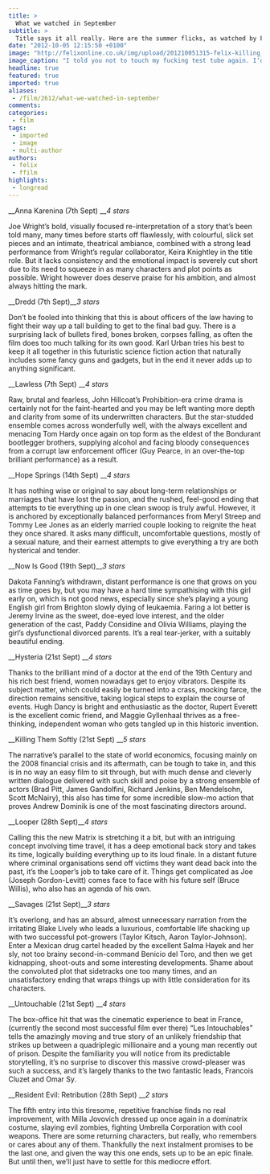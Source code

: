 ```yaml
---
title: >
  What we watched in September
subtitle: >
  Title says it all really. Here are the summer flicks, as watched by Felix Film
date: "2012-10-05 12:15:50 +0100"
image: "http://felixonline.co.uk/img/upload/201210051315-felix-killing_them_softly-filmszene.jpg"
image_caption: "I told you not to touch my fucking test tube again. I’d JUST washed it"
headline: true
featured: true
imported: true
aliases:
 - /film/2612/what-we-watched-in-september
comments:
categories:
 - film
tags:
 - imported
 - image
 - multi-author
authors:
 - felix
 - ffilm
highlights:
 - longread
---
```


__Anna Karenina (7th Sept) ___4 stars_

Joe Wright’s bold, visually focused re-interpretation of a story that’s been told many, many times before starts off flawlessly, with colourful, slick set pieces and an intimate, theatrical ambiance, combined with a strong lead performance from Wright’s regular collaborator, Keira Knightley in the title role. But it lacks consistency and the emotional impact is severely cut short due to its need to squeeze in as many characters and plot points as possible. Wright however does deserve praise for his ambition, and almost always hitting the mark.

__Dredd (7th Sept)___3 stars_

Don’t be fooled into thinking that this is about officers of the law having to fight their way up a tall building to get to the final bad guy. There is a surprising lack of bullets fired, bones broken, corpses falling, as often the film does too much talking for its own good. Karl Urban tries his best to keep it all together in this futuristic science fiction action that naturally includes some fancy guns and gadgets, but in the end it never adds up to anything significant.

__Lawless (7th Sept) ___4 stars_

Raw, brutal and fearless, John Hillcoat’s Prohibition-era crime drama is certainly not for the faint-hearted and you may be left wanting more depth and clarity from some of its underwritten characters. But the star-studded ensemble comes across wonderfully well, with the always excellent and menacing Tom Hardy once again on top form as the eldest of the Bondurant bootlegger brothers, supplying alcohol and facing bloody consequences from a corrupt law enforcement officer (Guy Pearce, in an over-the-top brilliant performance) as a result.

__Hope Springs (14th Sept) ___4 stars_

It has nothing wise or original to say about long-term relationships or marriages that have lost the passion, and the rushed, feel-good ending that attempts to tie everything up in one clean swoop is truly awful. However, it is anchored by exceptionally balanced performances from Meryl Streep and Tommy Lee Jones as an elderly married couple looking to reignite the heat they once shared. It asks many difficult, uncomfortable questions, mostly of a sexual nature, and their earnest attempts to give everything a try are both hysterical and tender.

__Now Is Good (19th Sept)___3 stars_

Dakota Fanning’s withdrawn, distant performance is one that grows on you as time goes by, but you may have a hard time sympathising with this girl early on, which is not good news, especially since she’s playing a young English girl from Brighton slowly dying of leukaemia. Faring a lot better is Jeremy Irvine as the sweet, doe-eyed love interest, and the older generation of the cast, Paddy Considine and Olivia Williams, playing the girl’s dysfunctional divorced parents. It’s a real tear-jerker, with a suitably beautiful ending.

__Hysteria (21st Sept) ___4 stars_

Thanks to the brilliant mind of a doctor at the end of the 19th Century and his rich best friend, women nowadays get to enjoy vibrators. Despite its subject matter, which could easily be turned into a crass, mocking farce, the direction remains sensitive, taking logical steps to explain the course of events. Hugh Dancy is bright and enthusiastic as the doctor, Rupert Everett is the excellent comic friend, and Maggie Gyllenhaal thrives as a free-thinking, independent woman who gets tangled up in this historic invention.

__Killing Them Softly (21st Sept) ___5 stars_

The narrative’s parallel to the state of world economics, focusing mainly on the 2008 financial crisis and its aftermath, can be tough to take in, and this is in no way an easy film to sit through, but with much dense and cleverly written dialogue delivered with such skill and poise by a strong ensemble of actors (Brad Pitt, James Gandolfini, Richard Jenkins, Ben Mendelsohn, Scott McNairy), this also has time for some incredible slow-mo action that proves Andrew Dominik is one of the most fascinating directors around.

__Looper (28th Sept)___4 stars_

Calling this the new Matrix is stretching it a bit, but with an intriguing concept involving time travel, it has a deep emotional back story and takes its time, logically building everything up to its loud finale. In a distant future where criminal organisations send off victims they want dead back into the past, it’s the Looper’s job to take care of it. Things get complicated as Joe (Joseph Gordon-Levitt) comes face to face with his future self (Bruce Willis), who also has an agenda of his own.

__Savages (21st Sept)___3 stars_

It’s overlong, and has an absurd, almost unnecessary narration from the irritating Blake Lively who leads a luxurious, comfortable life shacking up with two successful pot-growers (Taylor Kitsch, Aaron Taylor-Johnson). Enter a Mexican drug cartel headed by the excellent Salma Hayek and her sly, not too brainy second-in-command Benicio del Toro, and then we get kidnapping, shoot-outs and some interesting developments. Shame about the convoluted plot that sidetracks one too many times, and an unsatisfactory ending that wraps things up with little consideration for its characters.

__Untouchable (21st Sept) ___4 stars_

The box-office hit that was the cinematic experience to beat in France, (currently the second most successful film ever there) “Les Intouchables” tells the amazingly moving and true story of an unlikely friendship that strikes up between a quadriplegic millionaire and a young man recently out of prison. Despite the familiarity you will notice from its predictable storytelling, it’s no surprise to discover this massive crowd-pleaser was such a success, and it’s largely thanks to the two fantastic leads, Francois Cluzet and Omar Sy.

__Resident Evil: Retribution (28th Sept) ___2 stars_

The fifth entry into this tiresome, repetitive franchise finds no real improvement, with Milla Jovovich dressed up once again in a dominatrix costume, slaying evil zombies, fighting Umbrella Corporation with cool weapons. There are some returning characters, but really, who remembers or cares about any of them. Thankfully the next instalment promises to be the last one, and given the way this one ends, sets up to be an epic finale. But until then, we’ll just have to settle for this mediocre effort.

